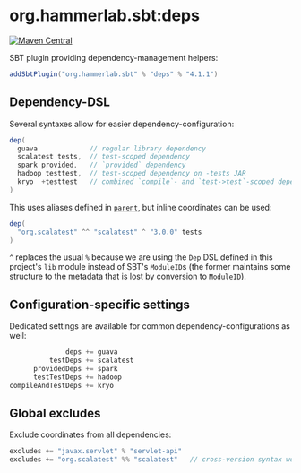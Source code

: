 # org.hammerlab.sbt:deps

[![Maven Central](https://img.shields.io/badge/maven%20central-4.1.1-green.svg)](http://search.maven.org/#search%7Cga%7C1%7Cg%3A%22org.hammerlab.sbt%22%20a%3A%deps%22)

SBT plugin providing dependency-management helpers:

```scala
addSbtPlugin("org.hammerlab.sbt" % "deps" % "4.1.1")
``` 

## Dependency-DSL

Several syntaxes allow for easier dependency-configuration:

```scala
dep(
  guava             // regular library dependency
  scalatest tests,  // test-scoped dependency
  spark provided,   // `provided` dependency
  hadoop testtest,  // test-scoped dependency on -tests JAR
  kryo  +testtest   // combined `compile`- and `test->test`-scoped dependency
)
```

This uses aliases defined in [`parent`](../parent/src/main/scala/org/hammerlab/sbt/plugin/Parent.scala), but inline coordinates can be used:

```scala
dep(
  "org.scalatest" ^^ "scalatest" ^ "3.0.0" tests
)
```

`^` replaces the usual `%` because we are using the `Dep` DSL defined in this project's `lib` module instead of SBT's `ModuleID`s (the former maintains some structure to the metadata that is lost by conversion to `ModuleID`).

## Configuration-specific settings

Dedicated settings are available for common dependency-configurations as well:

```scala
              deps += guava
          testDeps += scalatest
      providedDeps += spark
      testTestDeps += hadoop
compileAndTestDeps += kryo
```

## Global excludes

Exclude coordinates from all dependencies:

```scala
excludes += "javax.servlet" % "servlet-api"
excludes += "org.scalatest" %% "scalatest"   // cross-version syntax works!
```
